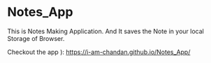 # Notes_App

This is Notes Making Application.
And It saves the Note in your local Storage of Browser.

Checkout the app ): https://i-am-chandan.github.io/Notes_App/

